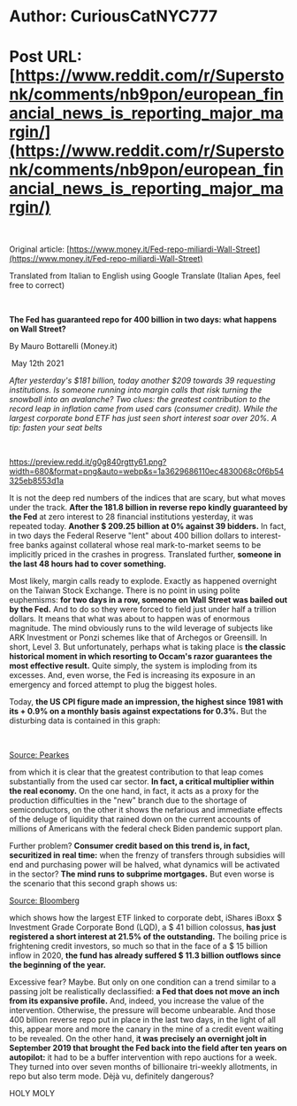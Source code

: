 # Author: CuriousCatNYC777
# Post URL: [https://www.reddit.com/r/Superstonk/comments/nb9pon/european_financial_news_is_reporting_major_margin/](https://www.reddit.com/r/Superstonk/comments/nb9pon/european_financial_news_is_reporting_major_margin/)


&#x200B;

Original article: [https://www.money.it/Fed-repo-miliardi-Wall-Street](https://www.money.it/Fed-repo-miliardi-Wall-Street)

Translated from Italian to English using Google Translate (Italian Apes, feel free to correct)

&#x200B;

**The Fed has guaranteed repo for 400 billion in two days: what happens on Wall Street?**

By Mauro Bottarelli (Money.it)

 May 12th 2021

*After yesterday's $181 billion, today another $209 towards 39 requesting institutions. Is someone running into margin calls that risk turning the snowball into an avalanche? Two clues: the greatest contribution to the record leap in inflation came from used cars (consumer credit). While the largest corporate bond ETF has just seen short interest soar over 20%. A tip: fasten your seat belts*

&#x200B;

https://preview.redd.it/g0g840rgtty61.png?width=680&format=png&auto=webp&s=1a3629686110ec4830068c0f6b54325eb8553d1a

It is not the deep red numbers of the indices that are scary, but what moves under the track. **After the 181.8 billion in reverse repo kindly guaranteed by the Fed** at zero interest to 28 financial institutions yesterday, it was repeated today. **Another $ 209.25 billion at 0% against 39 bidders.** In fact, in two days the Federal Reserve "lent" about 400 billion dollars to interest-free banks against collateral whose real mark-to-market seems to be implicitly priced in the crashes in progress. Translated further, **someone in the last 48 hours had to cover something.**

Most likely, margin calls ready to explode. Exactly as happened overnight on the Taiwan Stock Exchange. There is no point in using polite euphemisms: **for two days in a row, someone on Wall Street was bailed out by the Fed.** And to do so they were forced to field just under half a trillion dollars. It means that what was about to happen was of enormous magnitude. The mind obviously runs to the wild leverage of subjects like ARK Investment or Ponzi schemes like that of Archegos or Greensill. In short, Level 3. But unfortunately, perhaps what is taking place is **the classic historical moment in which resorting to Occam's razor guarantees the most effective result.** Quite simply, the system is imploding from its excesses. And, even worse, the Fed is increasing its exposure in an emergency and forced attempt to plug the biggest holes.

Today, **the US CPI figure made an impression, the highest since 1981 with its + 0.9% on a monthly basis against expectations for 0.3%.** But the disturbing data is contained in this graph:

&#x200B;

[Source: Pearkes](https://preview.redd.it/hwnu7vmrtty61.png?width=528&format=png&auto=webp&s=38b2ca1b3f751e0f2e1ea8815e113f0c30c1ebbc)

from which it is clear that the greatest contribution to that leap comes substantially from the used car sector. **In fact, a critical multiplier within the real economy.** On the one hand, in fact, it acts as a proxy for the production difficulties in the "new" branch due to the shortage of semiconductors, on the other it shows the nefarious and immediate effects of the deluge of liquidity that rained down on the current accounts of millions of Americans with the federal check Biden pandemic support plan.

Further problem? **Consumer credit based on this trend is, in fact, securitized in real time:** when the frenzy of transfers through subsidies will end and purchasing power will be halved, what dynamics will be activated in the sector? **The mind runs to subprime mortgages.** But even worse is the scenario that this second graph shows us:

[Source: Bloomberg](https://preview.redd.it/fltyylzutty61.png?width=1200&format=png&auto=webp&s=486bb2934b4e4eb95cdf63be55da63515c5ad41d)

which shows how the largest ETF linked to corporate debt, iShares iBoxx $ Investment Grade Corporate Bond (LQD), a $ 41 billion colossus, **has just registered a short interest at 21.5% of the outstanding.** The boiling price is frightening credit investors, so much so that in the face of a $ 15 billion inflow in 2020, **the fund has already suffered $ 11.3 billion outflows since the beginning of the year.**

Excessive fear? Maybe. But only on one condition can a trend similar to a passing jolt be realistically declassified: **a Fed that does not move an inch from its expansive profile.** And, indeed, you increase the value of the intervention. Otherwise, the pressure will become unbearable. And those 400 billion reverse repo put in place in the last two days, in the light of all this, appear more and more the canary in the mine of a credit event waiting to be revealed. On the other hand, i**t was precisely an overnight jolt in September 2019 that brought the Fed back into the field after ten years on autopilot:** it had to be a buffer intervention with repo auctions for a week. They turned into over seven months of billionaire tri-weekly allotments, in repo but also term mode. Dèjà vu, definitely dangerous?

HOLY MOLY